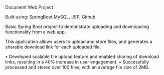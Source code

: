 Document Web Project

Built using: SpringBoot,MySQL, JSP, Github

Basic Spring Boot project to demonstrate uploading and downloading functionality from a web app.

This application allows users to upload and store files, and generates a sharable download link for each uploaded file.

• Developed scalable file upload feature and enabled sharing of download links, resulting in a 40% increase in user engagement.
• Successfully processed and stored over 100 files, with an average file size of 2MB.
